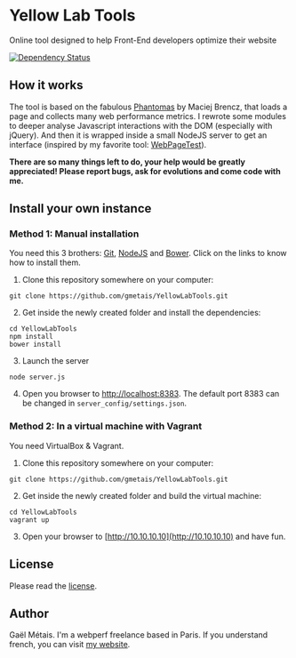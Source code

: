 # Yellow Lab Tools

Online tool designed to help Front-End developers optimize their website

[![Dependency Status](https://gemnasium.com/gmetais/YellowLabTools.svg)](https://gemnasium.com/gmetais/YellowLabTools)


## How it works

The tool is based on the fabulous [Phantomas](https://github.com/macbre/phantomas) by Maciej Brencz, that loads a page and collects many web performance metrics.
I rewrote some modules to deeper analyse Javascript interactions with the DOM (especially with jQuery).
And then it is wrapped inside a small NodeJS server to get an interface (inspired by my favorite tool: [WebPageTest](http://www.webpagetest.org/)).

**There are so many things left to do, your help would be greatly appreciated! Please report bugs, ask for evolutions and come code with me.**


## Install your own instance

### Method 1: Manual installation

You need this 3 brothers: [Git](http://git-scm.com/downloads), [NodeJS](http://nodejs.org/download/) and [Bower](http://bower.io/#install-bower). Click on the links to know how to install them.

1) Clone this repository somewhere on your computer:
```shell
git clone https://github.com/gmetais/YellowLabTools.git
```

2) Get inside the newly created folder and install the dependencies:
```shell
cd YellowLabTools
npm install
bower install
```

3) Launch the server
```shell
node server.js
```

4) Open you browser to [http://localhost:8383](http://localhost:8383). The default port 8383 can be changed in `server_config/settings.json`.


### Method 2: In a virtual machine with Vagrant

You need VirtualBox & Vagrant.

1) Clone this repository somewhere on your computer:
```shell
git clone https://github.com/gmetais/YellowLabTools.git
```

2) Get inside the newly created folder and build the virtual machine:
```shell
cd YellowLabTools
vagrant up
```

3) Open your browser to [http://10.10.10.10](http://10.10.10.10) and have fun.


## License
Please read the [license](LICENSE).


## Author
Gaël Métais. I'm a webperf freelance based in Paris. If you understand french, you can visit [my website](http://www.gaelmetais.com).